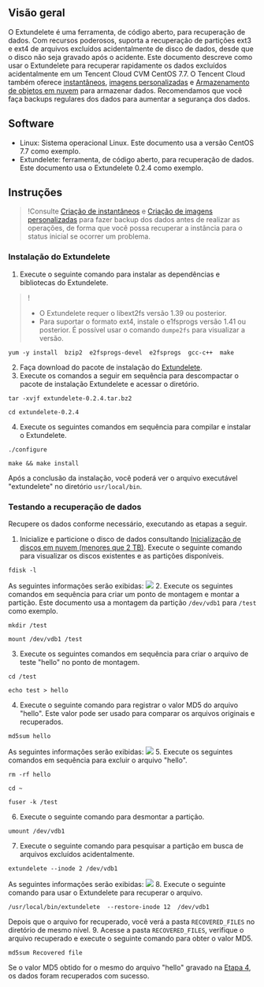 ## Visão geral
O Extundelete é uma ferramenta, de código aberto, para recuperação de dados. Com recursos poderosos, suporta a recuperação de partições ext3 e ext4 de arquivos excluídos acidentalmente de disco de dados, desde que o disco não seja gravado após o acidente. Este documento descreve como usar o Extundelete para recuperar rapidamente os dados excluídos acidentalmente em um Tencent Cloud CVM CentOS 7.7.
O Tencent Cloud também oferece [instantâneos](https://intl.cloud.tencent.com/document/product/362/5755), [imagens personalizadas](https://intl.cloud.tencent.com/document/product/213/4942) e [Armazenamento de objetos em nuvem](https://intl.cloud.tencent.com/document/product/436/6222) para armazenar dados. Recomendamos que você faça backups regulares dos dados para aumentar a segurança dos dados.

## Software
- Linux: Sistema operacional Linux. Este documento usa a versão CentOS 7.7 como exemplo.
- Extundelete: ferramenta, de código aberto, para recuperação de dados. Este documento usa o Extundelete 0.2.4 como exemplo.


## Instruções
>!Consulte [Criação de instantâneos](https://intl.cloud.tencent.com/document/product/362/5755) e [Criação de imagens personalizadas](https://intl.cloud.tencent.com/document/product/213/4942) para fazer backup dos dados antes de realizar as operações, de forma que você possa recuperar a instância para o status inicial se ocorrer um problema.
>

### Instalação do Extundelete
1. Execute o seguinte comando para instalar as dependências e bibliotecas do Extundelete.
>!
> - O Extundelete requer o libext2fs versão 1.39 ou posterior.
> - Para suportar o formato ext4, instale o e1fsprogs versão 1.41 ou posterior. É possível usar o comando `dumpe2fs` para visualizar a versão. 
>
```
yum -y install  bzip2  e2fsprogs-devel  e2fsprogs  gcc-c++  make
```
2. Faça download do pacote de instalação do [Extundelete](https://sourceforge.net/projects/extundelete/).
3. Execute os comandos a seguir em sequência para descompactar o pacote de instalação Extundelete e acessar o diretório.
```
tar -xvjf extundelete-0.2.4.tar.bz2
```
```
cd extundelete-0.2.4 
```
4. Execute os seguintes comandos em sequência para compilar e instalar o Extundelete.
```
./configure   
```
```
make && make install
```
Após a conclusão da instalação, você poderá ver o arquivo executável "extundelete" no diretório `usr/local/bin`.

### Testando a recuperação de dados
Recupere os dados conforme necessário, executando as etapas a seguir.
1. Inicialize e particione o disco de dados consultando [Inicialização de discos em nuvem (menores que 2 TB)](https://intl.cloud.tencent.com/document/product/362/31597). Execute o seguinte comando para visualizar os discos existentes e as partições disponíveis.
```
fdisk -l
```
As seguintes informações serão exibidas:
![](https://main.qcloudimg.com/raw/34abb1b0c7a1f6fb4ff233a42a781123.png)
2. Execute os seguintes comandos em sequência para criar um ponto de montagem e montar a partição. Este documento usa a montagem da partição `/dev/vdb1` para `/test` como exemplo.
```
mkdir /test
```
```
mount /dev/vdb1 /test
```
3. Execute os seguintes comandos em sequência para criar o arquivo de teste "hello" no ponto de montagem.
```
cd /test
```
```
echo test > hello
```
4. <span id="Step4"></span>Execute o seguinte comando para registrar o valor MD5 do arquivo "hello". Este valor pode ser usado para comparar os arquivos originais e recuperados.
```
md5sum hello
```
As seguintes informações serão exibidas:
![](https://main.qcloudimg.com/raw/230d4c9a4456df8b3623c0bd401d878a.png)
5. Execute os seguintes comandos em sequência para excluir o arquivo "hello".
```
rm -rf hello
```
```
cd ~
```
```
fuser -k /test
```
6. Execute o seguinte comando para desmontar a partição.
```
umount /dev/vdb1
```
7. Execute o seguinte comando para pesquisar a partição em busca de arquivos excluídos acidentalmente.
```
extundelete --inode 2 /dev/vdb1
```
As seguintes informações serão exibidas:
![](https://main.qcloudimg.com/raw/97a64a2e0de658f4ed55500f162b1eb7.png)
8. Execute o seguinte comando para usar o Extundelete para recuperar o arquivo.
```
/usr/local/bin/extundelete  --restore-inode 12  /dev/vdb1
```
Depois que o arquivo for recuperado, você verá a pasta `RECOVERED_FILES` no diretório de mesmo nível.
9. Acesse a pasta `RECOVERED_FILES`, verifique o arquivo recuperado e execute o seguinte comando para obter o valor MD5.
```
md5sum Recovered file
```
Se o valor MD5 obtido for o mesmo do arquivo "hello" gravado na [Etapa 4](#Step4), os dados foram recuperados com sucesso.

